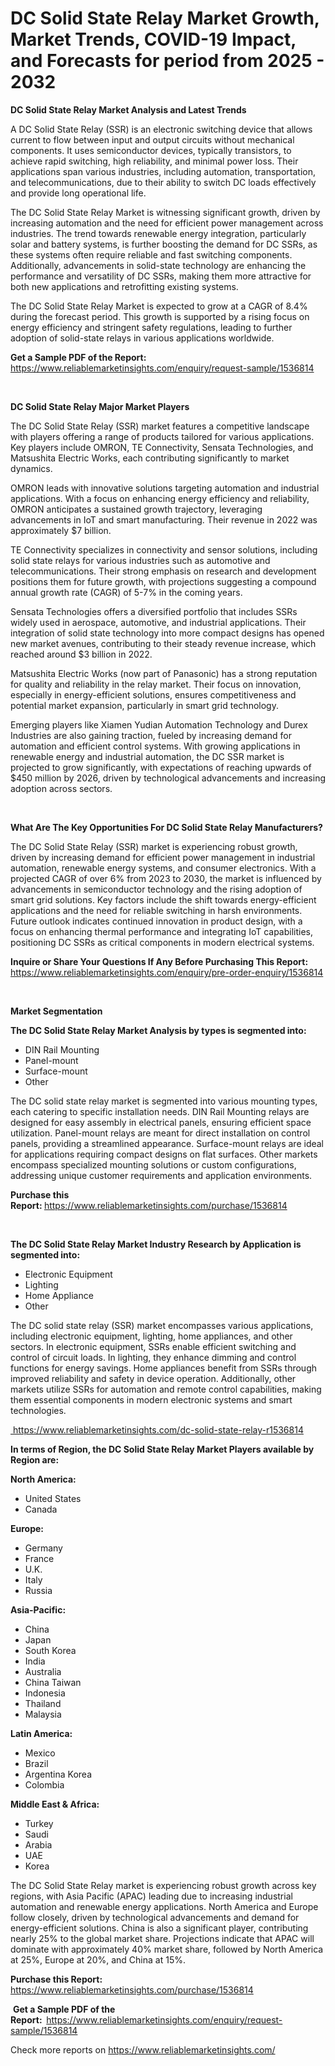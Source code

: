 <p><h1>DC Solid State Relay Market Growth, Market Trends, COVID-19 Impact, and Forecasts for period from 2025 - 2032</h1></p><p><strong>DC Solid State Relay Market Analysis and Latest Trends</strong></p>
<p><p>A DC Solid State Relay (SSR) is an electronic switching device that allows current to flow between input and output circuits without mechanical components. It uses semiconductor devices, typically transistors, to achieve rapid switching, high reliability, and minimal power loss. Their applications span various industries, including automation, transportation, and telecommunications, due to their ability to switch DC loads effectively and provide long operational life.</p><p>The DC Solid State Relay Market is witnessing significant growth, driven by increasing automation and the need for efficient power management across industries. The trend towards renewable energy integration, particularly solar and battery systems, is further boosting the demand for DC SSRs, as these systems often require reliable and fast switching components. Additionally, advancements in solid-state technology are enhancing the performance and versatility of DC SSRs, making them more attractive for both new applications and retrofitting existing systems.</p><p>The DC Solid State Relay Market is expected to grow at a CAGR of 8.4% during the forecast period. This growth is supported by a rising focus on energy efficiency and stringent safety regulations, leading to further adoption of solid-state relays in various applications worldwide.</p></p>
<p><strong>Get a Sample PDF of the Report:&nbsp;</strong> <a href="https://www.reliablemarketinsights.com/enquiry/request-sample/1536814?utm_campaign=2669&utm_medium=2&utm_source=Github&utm_content=ia&utm_term=06042025&utm_id=dc-solid-state-relay">https://www.reliablemarketinsights.com/enquiry/request-sample/1536814</a></p>
<p>&nbsp;</p>
<p><strong>DC Solid State Relay Major Market Players</strong></p>
<p><p>The DC Solid State Relay (SSR) market features a competitive landscape with players offering a range of products tailored for various applications. Key players include OMRON, TE Connectivity, Sensata Technologies, and Matsushita Electric Works, each contributing significantly to market dynamics.</p><p>OMRON leads with innovative solutions targeting automation and industrial applications. With a focus on enhancing energy efficiency and reliability, OMRON anticipates a sustained growth trajectory, leveraging advancements in IoT and smart manufacturing. Their revenue in 2022 was approximately $7 billion.</p><p>TE Connectivity specializes in connectivity and sensor solutions, including solid state relays for various industries such as automotive and telecommunications. Their strong emphasis on research and development positions them for future growth, with projections suggesting a compound annual growth rate (CAGR) of 5-7% in the coming years.</p><p>Sensata Technologies offers a diversified portfolio that includes SSRs widely used in aerospace, automotive, and industrial applications. Their integration of solid state technology into more compact designs has opened new market avenues, contributing to their steady revenue increase, which reached around $3 billion in 2022.</p><p>Matsushita Electric Works (now part of Panasonic) has a strong reputation for quality and reliability in the relay market. Their focus on innovation, especially in energy-efficient solutions, ensures competitiveness and potential market expansion, particularly in smart grid technology.</p><p>Emerging players like Xiamen Yudian Automation Technology and Durex Industries are also gaining traction, fueled by increasing demand for automation and efficient control systems. With growing applications in renewable energy and industrial automation, the DC SSR market is projected to grow significantly, with expectations of reaching upwards of $450 million by 2026, driven by technological advancements and increasing adoption across sectors.</p></p>
<p>&nbsp;</p>
<p><strong>What Are The Key Opportunities For DC Solid State Relay Manufacturers?</strong></p>
<p><p>The DC Solid State Relay (SSR) market is experiencing robust growth, driven by increasing demand for efficient power management in industrial automation, renewable energy systems, and consumer electronics. With a projected CAGR of over 6% from 2023 to 2030, the market is influenced by advancements in semiconductor technology and the rising adoption of smart grid solutions. Key factors include the shift towards energy-efficient applications and the need for reliable switching in harsh environments. Future outlook indicates continued innovation in product design, with a focus on enhancing thermal performance and integrating IoT capabilities, positioning DC SSRs as critical components in modern electrical systems.</p></p>
<p><strong>Inquire or Share Your Questions If Any Before Purchasing This Report:</strong> <a href="https://www.reliablemarketinsights.com/enquiry/pre-order-enquiry/1536814?utm_campaign=2669&utm_medium=2&utm_source=Github&utm_content=ia&utm_term=06042025&utm_id=dc-solid-state-relay">https://www.reliablemarketinsights.com/enquiry/pre-order-enquiry/1536814</a></p>
<p>&nbsp;</p>
<p><strong>Market Segmentation</strong></p>
<p><strong>The DC Solid State Relay Market Analysis by types is segmented into:</strong></p>
<p><ul><li>DIN Rail Mounting</li><li>Panel-mount</li><li>Surface-mount</li><li>Other</li></ul></p>
<p><p>The DC solid state relay market is segmented into various mounting types, each catering to specific installation needs. DIN Rail Mounting relays are designed for easy assembly in electrical panels, ensuring efficient space utilization. Panel-mount relays are meant for direct installation on control panels, providing a streamlined appearance. Surface-mount relays are ideal for applications requiring compact designs on flat surfaces. Other markets encompass specialized mounting solutions or custom configurations, addressing unique customer requirements and application environments.</p></p>
<p><strong>Purchase this Report:&nbsp;</strong><a href="https://www.reliablemarketinsights.com/purchase/1536814?utm_campaign=2669&utm_medium=2&utm_source=Github&utm_content=ia&utm_term=06042025&utm_id=dc-solid-state-relay">https://www.reliablemarketinsights.com/purchase/1536814</a></p>
<p>&nbsp;</p>
<p><strong>The DC Solid State Relay Market Industry Research by Application is segmented into:</strong></p>
<p><ul><li>Electronic Equipment</li><li>Lighting</li><li>Home Appliance</li><li>Other</li></ul></p>
<p><p>The DC solid state relay (SSR) market encompasses various applications, including electronic equipment, lighting, home appliances, and other sectors. In electronic equipment, SSRs enable efficient switching and control of circuit loads. In lighting, they enhance dimming and control functions for energy savings. Home appliances benefit from SSRs through improved reliability and safety in device operation. Additionally, other markets utilize SSRs for automation and remote control capabilities, making them essential components in modern electronic systems and smart technologies.</p></p>
<p><a href="https://www.reliablemarketinsights.com/dc-solid-state-relay-r1536814?utm_campaign=2669&utm_medium=2&utm_source=Github&utm_content=ia&utm_term=06042025&utm_id=dc-solid-state-relay">&nbsp;https://www.reliablemarketinsights.com/dc-solid-state-relay-r1536814</a></p>
<p><strong>In terms of Region, the DC Solid State Relay Market Players available by Region are:</strong></p>
<p>
    <p> <strong> North America: </strong>
        <ul>
            <li>United States</li>
            <li>Canada</li>
        </ul>
        </p> 
    <p> <strong> Europe: </strong>
        <ul>
            <li>Germany</li>
            <li>France</li>
            <li>U.K.</li>
            <li>Italy</li>
            <li>Russia</li>
        </ul>
        </p> 
    <p> <strong> Asia-Pacific: </strong>
        <ul>
            <li>China</li>
            <li>Japan</li>
            <li>South Korea</li>
            <li>India</li>
            <li>Australia</li>
            <li>China Taiwan</li>
            <li>Indonesia</li>
            <li>Thailand</li>
            <li>Malaysia</li>
        </ul>
        </p> 
    <p> <strong> Latin America: </strong>
        <ul>
            <li>Mexico</li>
            <li>Brazil</li>
            <li>Argentina Korea</li>
            <li>Colombia</li>
        </ul>
        </p> 
    <p> <strong> Middle East & Africa: </strong>
        <ul>
            <li>Turkey</li>
            <li>Saudi</li>
            <li>Arabia</li>
            <li>UAE</li>
            <li>Korea</li>
        </ul>
    </p>
    </p>
<p><p>The DC Solid State Relay market is experiencing robust growth across key regions, with Asia Pacific (APAC) leading due to increasing industrial automation and renewable energy applications. North America and Europe follow closely, driven by technological advancements and demand for energy-efficient solutions. China is also a significant player, contributing nearly 25% to the global market share. Projections indicate that APAC will dominate with approximately 40% market share, followed by North America at 25%, Europe at 20%, and China at 15%.</p></p>
<p><strong>Purchase this Report: </strong><a href="https://www.reliablemarketinsights.com/purchase/1536814?utm_campaign=2669&utm_medium=2&utm_source=Github&utm_content=ia&utm_term=06042025&utm_id=dc-solid-state-relay">https://www.reliablemarketinsights.com/purchase/1536814</a></p>
<p>&nbsp;<strong>Get a Sample PDF of the Report:&nbsp;&nbsp;</strong><a href="https://www.reliablemarketinsights.com/enquiry/request-sample/1536814?utm_campaign=2669&utm_medium=2&utm_source=Github&utm_content=ia&utm_term=06042025&utm_id=dc-solid-state-relay">https://www.reliablemarketinsights.com/enquiry/request-sample/1536814</a></p>
<p><strong></strong></p>
<p>Check more reports on <a href="https://www.reliablemarketinsights.com/?utm_campaign=2669&utm_medium=2&utm_source=Github&utm_content=ia&utm_term=06042025&utm_id=dc-solid-state-relay">https://www.reliablemarketinsights.com/</a></p>